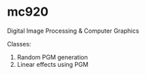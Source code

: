 # mc920
Digital Image Processing &amp; Computer Graphics

Classes:
1. Random PGM generation
2. Linear effects using PGM
